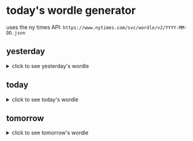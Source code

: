 # today's wordle generator

uses the ny times API: `https://www.nytimes.com/svc/wordle/v2/YYYY-MM-DD.json`

## yesterday

<details>
    <summary>click to see yesterday's wordle</summary>

    louse

</details>

## today

<details>
    <summary>click to see today's wordle</summary>

    whiny

</details>

## tomorrow

<details>
    <summary>click to see tomorrow's wordle</summary>

    steel

</details>
